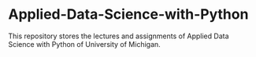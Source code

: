 # Applied-Data-Science-with-Python

This repository stores the lectures and assignments of Applied Data Science with Python of University of Michigan.